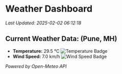
# Weather Dashboard

_Last Updated: 2025-02-02 06:12:18_

## Current Weather Data: (Pune, MH)
- **Temperature:** 29.5 °C ![Temperature Badge](https://img.shields.io/badge/Temperature-Medium%20Temp-green)
- **Wind Speed:** 7.0 km/h ![Wind Speed Badge](https://img.shields.io/badge/Wind%20Speed-Low%20Wind-blue)

*Powered by Open-Meteo API*
